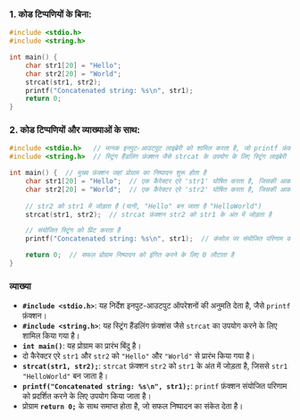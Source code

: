 ### **1. कोड टिप्पणियों के बिना:**
```c
#include <stdio.h>
#include <string.h>

int main() {
    char str1[20] = "Hello";
    char str2[20] = "World";
    strcat(str1, str2);
    printf("Concatenated string: %s\n", str1);
    return 0;
}
```

### **2. कोड टिप्पणियों और व्याख्याओं के साथ:**
```c
#include <stdio.h>   // मानक इनपुट-आउटपुट लाइब्रेरी को शामिल करता है, जो printf फ़ंक्शन के लिए आवश्यक है
#include <string.h>  // स्ट्रिंग हैंडलिंग फ़ंक्शन जैसे strcat के उपयोग के लिए स्ट्रिंग लाइब्रेरी को शामिल करता है

int main() {  // मुख्य फ़ंक्शन जहां प्रोग्राम का निष्पादन शुरू होता है
    char str1[20] = "Hello";  // एक कैरेक्टर एरे 'str1' घोषित करता है, जिसकी आकार 20 है और इसे "Hello" से प्रारंभ करता है
    char str2[20] = "World";  // एक कैरेक्टर एरे 'str2' घोषित करता है, जिसकी आकार 20 है और इसे "World" से प्रारंभ करता है
    
    // str2 को str1 में जोड़ता है (यानी, "Hello" बन जाता है "HelloWorld")
    strcat(str1, str2);  // strcat फ़ंक्शन str2 को str1 के अंत में जोड़ता है

    // संयोजित स्ट्रिंग को प्रिंट करता है
    printf("Concatenated string: %s\n", str1);  // कंसोल पर संयोजित परिणाम को आउटपुट करता है

    return 0;  // सफल प्रोग्राम निष्पादन को इंगित करने के लिए 0 लौटाता है
}
```

### व्याख्या

- **`#include <stdio.h>`**: यह निर्देश इनपुट-आउटपुट ऑपरेशनों की अनुमति देता है, जैसे `printf` फ़ंक्शन।
- **`#include <string.h>`**: यह स्ट्रिंग हैंडलिंग फ़ंक्शंस जैसे `strcat` का उपयोग करने के लिए शामिल किया गया है।
- **`int main()`**: यह प्रोग्राम का प्रारंभ बिंदु है।
- दो कैरेक्टर एरे `str1` और `str2` को `"Hello"` और `"World"` से प्रारंभ किया गया है।
- **`strcat(str1, str2);`**: `strcat` फ़ंक्शन `str2` को `str1` के अंत में जोड़ता है, जिससे `str1` `"HelloWorld"` बन जाता है।
- **`printf("Concatenated string: %s\n", str1);`**: `printf` फ़ंक्शन संयोजित परिणाम को प्रदर्शित करने के लिए उपयोग किया जाता है।
- प्रोग्राम **`return 0;`** के साथ समाप्त होता है, जो सफल निष्पादन का संकेत देता है।
